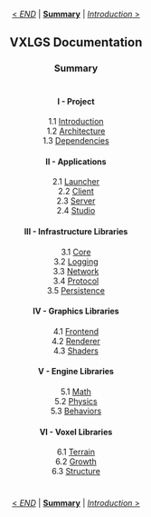 <div align="center">

[< *END*](0.0.index.md) | [**Summary**](0.0.index.md) | [*Introduction* >](1.1.introduction.md)

## VXLGS Documentation

### Summary
#

#### I - Project

1.1 [Introduction](1.1.introduction.md)</br>
1.2 [Architecture](1.2.architecture.md)</br>
1.3 [Dependencies](1.3.dependencies.md)</br>

#### II - Applications

2.1 [Launcher](2.1.launcher.md)</br>
2.2 [Client](2.2.client.md)</br>
2.3 [Server](2.3.server.md)</br>
2.4 [Studio](2.4.studio.md)</br>

#### III - Infrastructure Libraries

3.1 [Core](3.1.core.md)</br>
3.2 [Logging](3.2.logging.md)</br>
3.3 [Network](3.3.network.md)</br>
3.4 [Protocol](3.4.protocol.md)</br>
3.5 [Persistence](3.5.persistence.md)</br>

#### IV - Graphics Libraries

4.1 [Frontend](4.1.frontend.md)</br>
4.2 [Renderer](4.2.renderer.md)</br>
4.3 [Shaders](4.3.shaders.md)</br>

#### V - Engine Libraries

5.1 [Math](5.1.math.md)</br>
5.2 [Physics](5.2.physics.md)</br>
5.3 [Behaviors](5.3.behaviors.md)</br>

#### VI - Voxel Libraries

6.1 [Terrain](6.1.terrain.md)</br>
6.2 [Growth](6.2.growth.md)</br>
6.3 [Structure](6.3.structure.md)</br>

<div align="center">

#
[< *END*](0.0.index.md) | [**Summary**](0.0.index.md) | [*Introduction* >](1.1.introduction.md)